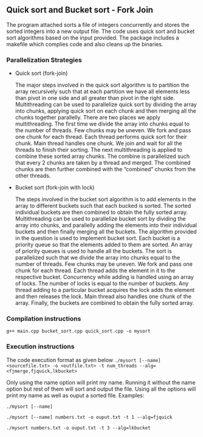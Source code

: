 ## Quick sort and Bucket sort - Fork Join

The program attached sorts a file of integers concurrently and stores the sorted integers into a new output file. The code uses quick sort and bucket sort algorithms based on the input provided. The package includes a makefile which complies code and also cleans up the binaries.

### Parallelization Strategies
- Quick sort (fork-join)

  The major steps involved in the quick sort algorithm is to partition the array recursively such that at each partition we have all elements less than pivot in one side and all greater than pivot in the right side. Multithreading can be used to parallelize quick sort by dividing the array into chunks, applying quick sort on each chunk and then merging all the chunks together parallelly.
  There are two places we apply multithreading. The first time we divide the array into chunks equal to the number of threads. Few chunks may be uneven. We fork and pass one chunk for each thread. Each thread performs quick sort for their chunk. Main thread handles one chunk. We join and wait for all the threads to finish their sorting.
  The next multithreading is applied to combine these sorted array chunks. The combine is parallelized such that every 2 chunks are taken by a thread and merged. The combined chunks are then further combined with the “combined” chunks from the other threads.

- Bucket sort (fork-join with lock)

  The steps involved in the bucket sort algorithm is to add elements in the array to different buckets such that each bucked is sorted. The sorted individual buckets are then combined to obtain the fully sorted array. Multithreading can be used to parallelize bucket sort by dividing the array into chunks, and parallelly adding the elements into their individual buckets and then finally merging all the buckets.
  The algorithm provided in the question is used to implement bucket sort. Each bucket is a priority queue so that the elements added to them are sorted. An array of priority queues is used to handle all the buckets. The sort is parallelized such that we divide the array into chunks equal to the number of threads. Few chunks may be uneven. We fork and pass one chunk for each thread. Each thread adds the element in it to the respective bucket.
  Concurrency while adding is handled using an array of locks. The number of locks is equal to the number of buckets. Any thread adding to a particular bucket acquires the lock adds the element and then releases the lock. Main thread also handles one chunk of the array. Finally, the buckets are combined to obtain the fully sorted array.

### Compilation instructions
``` g++ main.cpp bucket_sort.cpp quick_sort.cpp -o mysort ```

### Execution instructions
The code execution format as given below
``` ./mysort [--name] <sourcefile.txt> -o <outfile.txt> -t num_threads --alg=<fjmerge,fjquick,lkbucket> ```

Only using the name option will print my name. Running it without the name option but rest of them will sort and output the file. Using all the options will print my name as well as ouput a sorted file.
Examples:

``` ./mysort [--name] ```

``` ./mysort [--name] numbers.txt -o ouput.txt -t 1 --alg=fjquick ``` 

``` ./mysort numbers.txt -o ouput.txt -t 3 --alg=lkbucket ```
